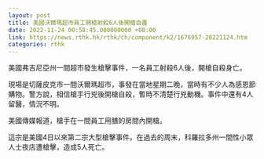 ```yaml
---
layout: post
title: 美國沃爾瑪超市員工開槍射殺6人後開槍自盡
date: 2022-11-24 00:58:45.000000000 +08:00
link: https://news.rthk.hk/rthk/ch/component/k2/1676957-20221124.htm
categories: rthk
---
```


美國弗吉尼亞州一間超市發生槍擊事件，一名員工射殺6人後，開槍自殺身亡。

現場是切薩皮克市一間沃爾瑪超市，事發在當地星期二晚，當時有不少人為感恩節購物。警方說，相信槍手行兇後開槍自殺，暫時不清楚行兇動機。事件中還有4人留醫，情況不明。

美國傳媒報道，槍手在一間員工用膳的房間內開槍。

這宗是美國4日以來第二宗大型槍擊事件。在過去的周末，科羅拉多州一間性小眾人士夜店遭槍擊，造成5人死亡。
